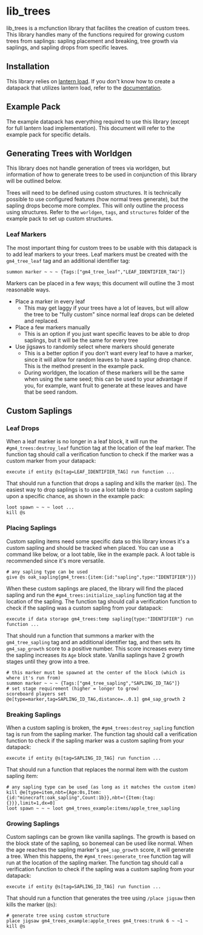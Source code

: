 # lib_trees
lib_trees is a mcfunction library that facilites the creation of custom trees. This library handles many of the functions required for growing custom trees from saplings: sapling placement and breaking, tree growth via saplings, and sapling drops from specific leaves.

## Installation
This library relies on [lantern load](https://github.com/LanternMC/load). If you don't know how to create a datapack that utilizes lantern load, refer to the [documentation](https://github.com/LanternMC/load/blob/master/README.adoc).

## Example Pack
The example datapack has everything required to use this library (except for full lantern load implementation). This document will refer to the example pack for specific details.

## Generating Trees with Worldgen
This library does not handle generation of trees via worldgen, but information of how to generate trees to be used in conjunction of this library will be outlined below.

Trees will need to be defined using custom structures. It is technically possible to use configured features (how normal trees generate), but the sapling drops become more complex. This will only outline the process using structures. Refer to the `worldgen`, `tags`, and `structures` folder of the example pack to set up custom structures.

### Leaf Markers
The most important thing for custom trees to be usable with this datapack is to add leaf markers to your trees. Leaf markers must be created with the `gm4_tree_leaf` tag and an additional identifier tag:
```mcfunction
summon marker ~ ~ ~ {Tags:["gm4_tree_leaf","LEAF_IDENTIFIER_TAG"]}
```

Markers can be placed in a few ways; this document will outline the 3 most reasonable ways.
- Place a marker in every leaf
    - This may get laggy if your trees have a lot of leaves, but will allow the tree to be "fully custom" since normal leaf drops can be deleted and replaced.
- Place a few markers manually
    - This is an option if you just want specific leaves to be able to drop saplings, but it will be the same for every tree
- Use jigsaws to randomly select where markers should generate
    - This is a better option if you don't want every leaf to have a marker, since it will allow for random leaves to have a sapling drop chance. This is the method present in the example pack.
    - During worldgen, the location of these markers will be the same when using the same seed; this can be used to your advantage if you, for example, want fruit to generate at these leaves and have that be seed random.

## Custom Saplings
### Leaf Drops
When a leaf marker is no longer in a leaf block, it will run the `#gm4_trees:destroy_leaf` function tag at the location of the leaf marker. The function tag should call a verification function to check if the marker was a custom marker from your datapack:
```mcfunction
execute if entity @s[tag=LEAF_IDENTIFIER_TAG] run function ...
```
That should run a function that drops a sapling and kills the marker (`@s`). The easiest way to drop saplings is to use a loot table to drop a custom sapling upon a specific chance, as shown in the example pack:
```mcfunction
loot spawn ~ ~ ~ loot ...
kill @s
```

### Placing Saplings
Custom sapling items need some specific data so this library knows it's a custom sapling and should be tracked when placed. You can use a command like below, or a loot table, like in the example pack. A loot table is recommended since it's more versatile.
```mcfunction
# any sapling type can be used
give @s oak_sapling{gm4_trees:{item:{id:"sapling",type:"IDENTIFIER"}}}
```

When these custom saplings are placed, the library will find the placed sapling and run the `#gm4_trees:initialize_sapling` function tag at the location of the sapling. The function tag should call a verification function to check if the sapling was a custom sapling from your datapack:
```mcfunction
execute if data storage gm4_trees:temp sapling{type:"IDENTIFIER"} run function ...
```
That should run a function that summons a marker with the `gm4_tree_sapling` tag and an additional identifier tag, and then sets its `gm4_sap_growth` score to a positive number. This score increases every time the sapling increases its `Age` block state. Vanilla saplings have 2 growth stages until they grow into a tree.
```mcfunction
# this marker must be spawned at the center of the block (which is where it's run from)
summon marker ~ ~ ~ {Tags:["gm4_tree_sapling","SAPLING_ID_TAG"]}
# set stage requirement (higher = longer to grow)
scoreboard players set @e[type=marker,tag=SAPLING_ID_TAG,distance=..0.1] gm4_sap_growth 2
```

### Breaking Saplings
When a custom sapling is broken, the `#gm4_trees:destroy_sapling` function tag is run from the sapling marker. The function tag should call a verification function to check if the sapling marker was a custom sapling from your datapack:
```mcfunction
execute if entity @s[tag=SAPLING_ID_TAG] run function ...
```
That should run a function that replaces the normal item with the custom sapling item:
```mcfunction
# any sapling type can be used (as long as it matches the custom item)
kill @e[type=item,nbt={Age:0s,Item:{id:"minecraft:oak_sapling",Count:1b}},nbt=!{Item:{tag:{}}},limit=1,dx=0]
loot spawn ~ ~ ~ loot gm4_trees_example:items/apple_tree_sapling
```

### Growing Saplings
Custom saplings can be grown like vanilla saplings. The growth is based on the block state of the sapling, so bonemeal can be used like normal. When the age reaches the sapling marker's `gm4_sap_growth` score, it will generate a tree. When this happens, the `#gm4_trees:generate_tree` function tag will run at the location of the sapling marker. The function tag should call a verification function to check if the sapling was a custom sapling from your datapack:
```mcfunction
execute if entity @s[tag=SAPLING_ID_TAG] run function ...
```
That should run a function that generates the tree using `/place jigsaw` then kills the marker (`@s`):
```mcfunction
# generate tree using custom structure
place jigsaw gm4_trees_example:apple_trees gm4_trees:trunk 6 ~ ~1 ~
kill @s
```
